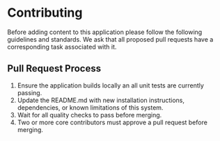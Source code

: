 # Contributing

Before adding content to this application please follow the following guidelines and standards. We ask that all proposed pull requests have a corresponding task associated with it.

## Pull Request Process
1. Ensure the application builds locally an all unit tests are currently passing.
2. Update the README.md with new installation instructions, dependencies, or known limitations of this system.
3. Wait for all quality checks to pass before merging.
4. Two or more core contributors must approve a pull request before merging.
